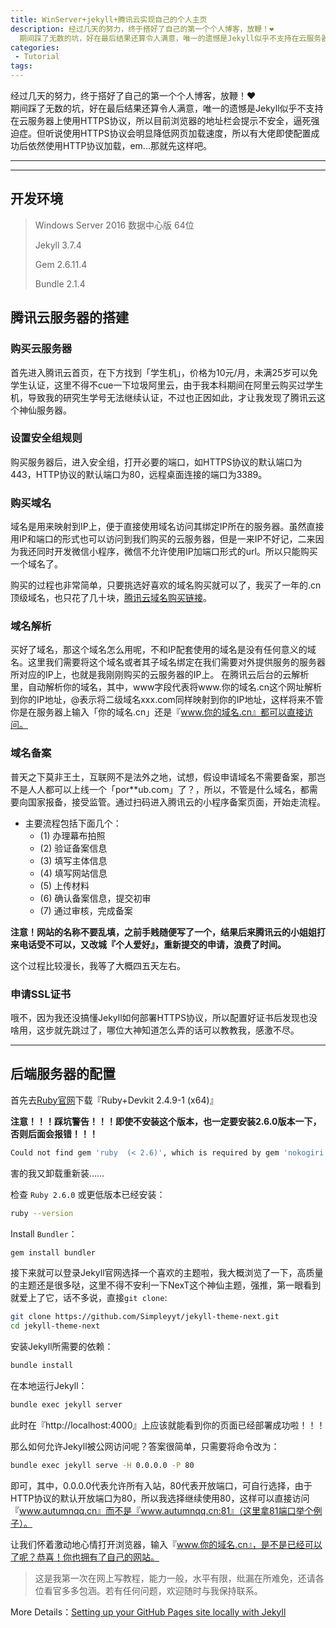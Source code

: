 ```yaml
---
title: WinServer+jekyll+腾讯云实现自己的个人主页
description: 经过几天的努力，终于搭好了自己的第一个个人博客，放鞭！❤  
  期间踩了无数的坑，好在最后结果还算令人满意，唯一的遗憾是Jekyll似乎不支持在云服务器上使用HTTPS协议，所以目前浏览器的地址栏会提示不安全，逼死强迫症。但听说使用HTTPS协议会明显降低网页加载速度，所以有大佬即使配置成功后依然使用HTTP协议加载，em...那就先这样吧。
categories:
 - Tutorial
tags:
---
```


  经过几天的努力，终于搭好了自己的第一个个人博客，放鞭！❤  
  期间踩了无数的坑，好在最后结果还算令人满意，唯一的遗憾是Jekyll似乎不支持在云服务器上使用HTTPS协议，所以目前浏览器的地址栏会提示不安全，逼死强迫症。但听说使用HTTPS协议会明显降低网页加载速度，所以有大佬即使配置成功后依然使用HTTP协议加载，em...那就先这样吧。

**********
------------

## 开发环境
> Windows Server 2016  数据中心版 64位
> 
> Jekyll 3.7.4  
> 
> Gem 2.6.11.4  
> 
> Bundle 2.1.4

## 腾讯云服务器的搭建

### 购买云服务器

首先进入腾讯云首页，在下方找到「学生机」，价格为10元/月，未满25岁可以免学生认证，这里不得不cue一下垃圾阿里云，由于我本科期间在阿里云购买过学生机，导致我的研究生学号无法继续认证，不过也正因如此，才让我发现了腾讯云这个神仙服务器。  

### 设置安全组规则

购买服务器后，进入安全组，打开必要的端口，如HTTPS协议的默认端口为443，HTTP协议的默认端口为80，远程桌面连接的端口为3389。

### 购买域名

域名是用来映射到IP上，便于直接使用域名访问其绑定IP所在的服务器。虽然直接用IP和端口的形式也可以访问到我们购买的云服务器，但是一来IP不好记，二来因为我还同时开发微信小程序，微信不允许使用IP加端口形式的url。所以只能购买一个域名了。

购买的过程也非常简单，只要挑选好喜欢的域名购买就可以了，我买了一年的.cn顶级域名，也只花了几十块，[腾讯云域名购买链接](https://buy.cloud.tencent.com/domain)。

### 域名解析

买好了域名，那这个域名怎么用呢，不和IP配套使用的域名是没有任何意义的域名。这里我们需要将这个域名或者其子域名绑定在我们需要对外提供服务的服务器所对应的IP上，也就是我刚刚购买的云服务器的IP上。
在腾讯云后台的云解析里，自动解析你的域名，其中，www字段代表将www.你的域名.cn这个网址解析到你的IP地址，@表示将二级域名xxx.com同样映射到你的IP地址，这样将来不管你是在服务器上输入「你的域名.cn」还是『www.你的域名.cn』都可以直接访问。

### 域名备案

普天之下莫非王土，互联网不是法外之地，试想，假设申请域名不需要备案，那岂不是人人都可以上线一个「por\*\*ub.com」了？，所以，不管是什么域名，都需要向国家报备，接受监管。通过扫码进入腾讯云的小程序备案页面，开始走流程。
- 主要流程包括下面几个：
  - (1) 办理幕布拍照
  - (2) 验证备案信息
  - (3) 填写主体信息
  - (4) 填写网站信息
  - (5) 上传材料
  - (6) 确认备案信息，提交初审
  - (7) 通过审核，完成备案
  
**注意！网站的名称不要乱填，之前手贱随便写了一个，结果后来腾讯云的小姐姐打来电话受不可以，又改城『个人爱好』，重新提交的申请，浪费了时间。**  

这个过程比较漫长，我等了大概四五天左右。

### 申请SSL证书

哦不，因为我还没搞懂Jekyll如何部署HTTPS协议，所以配置好证书后发现也没啥用，这步就先跳过了，哪位大神知道怎么弄的话可以教教我，感激不尽。

***

## 后端服务器的配置

首先去[Ruby官网](https://rubyinstaller.org/downloads/)下载『Ruby+Devkit 2.4.9-1 (x64)』

**注意！！！踩坑警告！！！即使不安装这个版本，也一定要安装2.6.0版本一下，否则后面会报错！！！**

```sh
Could not find gem 'ruby  (< 2.6)', which is required by gem 'nokogiri (>= 1.8.2, < 2.0)',
```

害的我又卸载重新装……

检查 `Ruby 2.6.0` 或更低版本已经安装：

```sh
ruby --version
```

Install `Bundler`：

```sh
gem install bundler
```

接下来就可以登录Jekyll官网选择一个喜欢的主题啦，我大概浏览了一下，高质量的主题还是很多哒，这里不得不安利一下NexT这个神仙主题，强推，第一眼看到就爱上了它，话不多说，直接`git clone`:


```sh
git clone https://github.com/Simpleyyt/jekyll-theme-next.git
cd jekyll-theme-next
```



安装Jekyll所需要的依赖：

```sh
bundle install
```

在本地运行Jekyll：

```sh
bundle exec jekyll server
```

此时在『http://localhost:4000』上应该就能看到你的页面已经部署成功啦！！！

那么如何允许Jekyll被公网访问呢？答案很简单，只需要将命令改为：

```sh
bundle exec jekyll serve -H 0.0.0.0 -P 80
```

即可，其中，0.0.0.0代表允许所有入站，80代表开放端口，可自行选择，由于HTTP协议的默认开放端口为80，所以我选择继续使用80，这样可以直接访问『www.autumnqq.cn』而不是『www.autumnqq.cn:81』（这里拿81端口举个例子）。

让我们怀着激动地心情打开浏览器，输入『www.你的域名.cn』，是不是已经可以了呢？恭喜！你也拥有了自己的网站。

>这是我第一次在网上写教程，能力一般，水平有限，纰漏在所难免，还请各位看官多多包涵。若有任何问题，欢迎随时与我保持联系。

More Details：[Setting up your GitHub Pages site locally with Jekyll](https://help.github.com/articles/setting-up-your-github-pages-site-locally-with-jekyll/)


